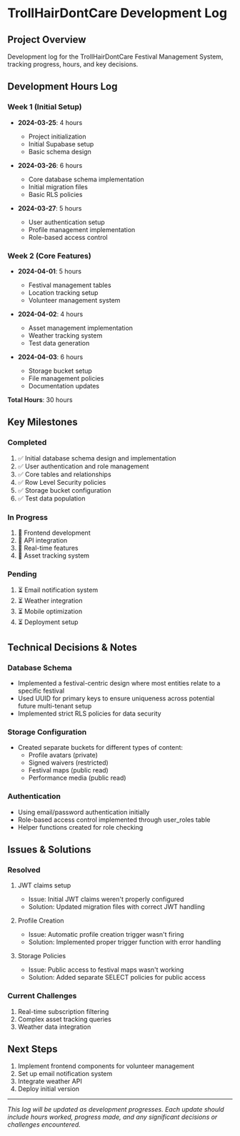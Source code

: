 # TrollHairDontCare Development Log

## Project Overview
Development log for the TrollHairDontCare Festival Management System, tracking progress, hours, and key decisions.

## Development Hours Log

### Week 1 (Initial Setup)
- **2024-03-25**: 4 hours
  - Project initialization
  - Initial Supabase setup
  - Basic schema design

- **2024-03-26**: 6 hours
  - Core database schema implementation
  - Initial migration files
  - Basic RLS policies

- **2024-03-27**: 5 hours
  - User authentication setup
  - Profile management implementation
  - Role-based access control

### Week 2 (Core Features)
- **2024-04-01**: 5 hours
  - Festival management tables
  - Location tracking setup
  - Volunteer management system

- **2024-04-02**: 4 hours
  - Asset management implementation
  - Weather tracking system
  - Test data generation

- **2024-04-03**: 6 hours
  - Storage bucket setup
  - File management policies
  - Documentation updates

**Total Hours**: 30 hours

## Key Milestones

### Completed
1. ✅ Initial database schema design and implementation
2. ✅ User authentication and role management
3. ✅ Core tables and relationships
4. ✅ Row Level Security policies
5. ✅ Storage bucket configuration
6. ✅ Test data population

### In Progress
1. 🔄 Frontend development
2. 🔄 API integration
3. 🔄 Real-time features
4. 🔄 Asset tracking system

### Pending
1. ⏳ Email notification system
2. ⏳ Weather integration
3. ⏳ Mobile optimization
4. ⏳ Deployment setup

## Technical Decisions & Notes

### Database Schema
- Implemented a festival-centric design where most entities relate to a specific festival
- Used UUID for primary keys to ensure uniqueness across potential future multi-tenant setup
- Implemented strict RLS policies for data security

### Storage Configuration
- Created separate buckets for different types of content:
  - Profile avatars (private)
  - Signed waivers (restricted)
  - Festival maps (public read)
  - Performance media (public read)

### Authentication
- Using email/password authentication initially
- Role-based access control implemented through user_roles table
- Helper functions created for role checking

## Issues & Solutions

### Resolved
1. JWT claims setup
   - Issue: Initial JWT claims weren't properly configured
   - Solution: Updated migration files with correct JWT handling

2. Profile Creation
   - Issue: Automatic profile creation trigger wasn't firing
   - Solution: Implemented proper trigger function with error handling

3. Storage Policies
   - Issue: Public access to festival maps wasn't working
   - Solution: Added separate SELECT policies for public access

### Current Challenges
1. Real-time subscription filtering
2. Complex asset tracking queries
3. Weather data integration

## Next Steps
1. Implement frontend components for volunteer management
2. Set up email notification system
3. Integrate weather API
4. Deploy initial version

---

*This log will be updated as development progresses. Each update should include hours worked, progress made, and any significant decisions or challenges encountered.* 